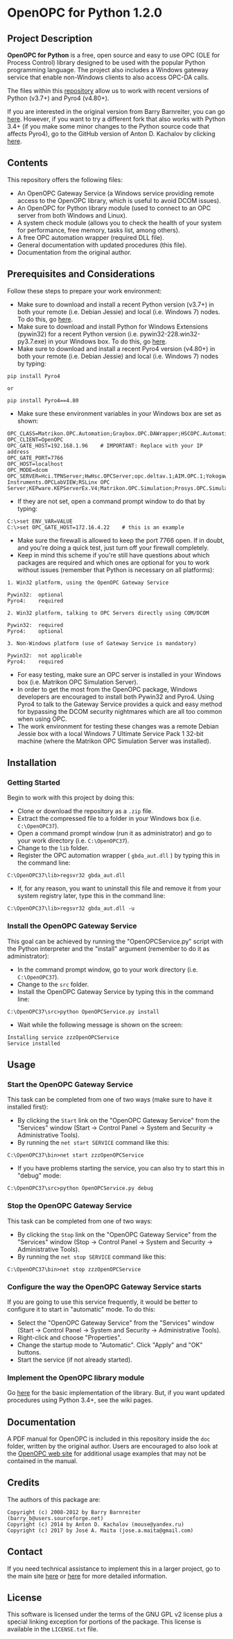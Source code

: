 # OpenOPC for Python 1.2.0


## Project Description

**OpenOPC for Python** is a free, open source and easy to use OPC (OLE 
for Process Control) library designed to be used with the popular Python 
programming language. The project also includes a Windows gateway 
service that enable non-Windows clients to also access OPC-DA calls.

The files within this 
[repository](https://github.com/joseamaita/openopc120) allow us to work 
with recent versions of Python (v3.7+) and Pyro4 (v4.80+).

If you are interested in the original version from Barry Barnreiter, you 
can go [here](http://openopc.sourceforge.net/). However, if you want to 
try a different fork that also works with Python 3.4+ (if you make some 
minor changes to the Python source code that affects Pyro4), go to the 
GitHub version of Anton D. Kachalov by clicking 
[here](https://github.com/ya-mouse/openopc).


## Contents

This repository offers the following files:

* An OpenOPC Gateway Service (a Windows service providing remote access 
to the OpenOPC library, which is useful to avoid DCOM issues).
* An OpenOPC for Python library module (used to connect to an OPC server 
from both Windows and Linux).
* A system check module (allows you to check the health of your system 
for performance, free memory, tasks list, among others).
* A free OPC automation wrapper (required DLL file).
* General documentation with updated procedures (this file).
* Documentation from the original author.


## Prerequisites and Considerations

Follow these steps to prepare your work environment:

* Make sure to download and install a recent Python version (v3.7+) in 
both your remote (i.e. Debian Jessie) and local (i.e. Windows 7) nodes. 
To do this, go [here](https://www.python.org/downloads/).
* Make sure to download and install Python for Windows Extensions 
(pywin32) for a recent Python version (i.e. pywin32-228.win32-py3.7.exe) 
in your Windows box. To do this, 
go [here](https://github.com/mhammond/pywin32/releases).
* Make sure to download and install a recent Pyro4 version (v4.80+) in 
both your remote (i.e. Debian Jessie) and local (i.e. Windows 7) nodes 
by typing:

```
pip install Pyro4 

or

pip install Pyro4==4.80
```

* Make sure these environment variables in your Windows box are set as 
shown:

```
OPC_CLASS=Matrikon.OPC.Automation;Graybox.OPC.DAWrapper;HSCOPC.Automation;RSI.OPCAutomation;OPC.Automation
OPC_CLIENT=OpenOPC
OPC_GATE_HOST=192.168.1.96    # IMPORTANT: Replace with your IP address
OPC_GATE_PORT=7766
OPC_HOST=localhost
OPC_MODE=dcom
OPC_SERVER=Hci.TPNServer;HwHsc.OPCServer;opc.deltav.1;AIM.OPC.1;Yokogawa.ExaopcDAEXQ.1;OSI.DA.1;OPC.PHDServerDA.1;Aspen.Infoplus21_DA.1;National Instruments.OPCLabVIEW;RSLinx OPC Server;KEPware.KEPServerEx.V4;Matrikon.OPC.Simulation;Prosys.OPC.Simulation
```

* If they are not set, open a command prompt window to do that by 
typing:

```
C:\>set ENV_VAR=VALUE
C:\>set OPC_GATE_HOST=172.16.4.22    # this is an example
```

* Make sure the firewall is allowed to keep the port 7766 open. If in 
doubt, and you're doing a quick test, just turn off your firewall 
completely.
* Keep in mind this scheme if you're still have questions about which 
packages are required and which ones are optional for you to work 
without issues (remember that Python is necessary on all platforms):

```
1. Win32 platform, using the OpenOPC Gateway Service

Pywin32:  optional
Pyro4:    required

2. Win32 platform, talking to OPC Servers directly using COM/DCOM

Pywin32:  required
Pyro4:    optional

3. Non-Windows platform (use of Gateway Service is mandatory)

Pywin32:  not applicable
Pyro4:    required
```

* For easy testing, make sure an OPC server is installed in your Windows 
box (i.e. Matrikon OPC Simulation Server).
* In order to get the most from the OpenOPC package, Windows developers 
are encouraged to install both Pywin32 and Pyro4. Using Pyro4 to talk to 
the Gateway Service provides a quick and easy method for bypassing the 
DCOM security nightmares which are all too common when using OPC.
* The work environment for testing these changes was a remote Debian 
Jessie box with a local Windows 7 Ultimate Service Pack 1 32-bit machine 
(where the Matrikon OPC Simulation Server was installed).


## Installation

### Getting Started

Begin to work with this project by doing this:

* Clone or download the repository as a `.zip` file.
* Extract the compressed file to a folder in your Windows box 
(i.e. `C:\OpenOPC37`).
* Open a command prompt window (run it as administrator) and go to your 
work directory (i.e. `C:\OpenOPC37`).
* Change to the `lib` folder.
* Register the OPC automation wrapper ( `gbda_aut.dll` ) by typing this 
in the command line:

```
C:\OpenOPC37\lib>regsvr32 gbda_aut.dll
```

* If, for any reason, you want to uninstall this file and remove it from 
your system registry later, type this in the command line:

```
C:\OpenOPC37\lib>regsvr32 gbda_aut.dll -u
```

### Install the OpenOPC Gateway Service

This goal can be achieved by running the "OpenOPCService.py" script with 
the Python interpreter and the "install" argument (remember to do it as 
administrator):

* In the command prompt window, go to your work directory 
(i.e. `C:\OpenOPC37`).
* Change to the `src` folder.
* Install the OpenOPC Gateway Service by typing this in the command 
line:

```
C:\OpenOPC37\src>python OpenOPCService.py install
```

* Wait while the following message is shown on the screen:

```
Installing service zzzOpenOPCService
Service installed
```


## Usage

### Start the OpenOPC Gateway Service

This task can be completed from one of two ways (make sure to have it 
installed first):

* By clicking the `Start` link on the "OpenOPC Gateway Service" from the 
"Services" window (Start -> Control Panel -> System and Security -> 
Administrative Tools).
* By running the `net start SERVICE` command like this:

```
C:\OpenOPC37\bin>net start zzzOpenOPCService
```

* If you have problems starting the service, you can also try to start 
this in "debug" mode:

```
C:\OpenOPC37\src>python OpenOPCService.py debug
```

### Stop the OpenOPC Gateway Service

This task can be completed from one of two ways:

* By clicking the `Stop` link on the "OpenOPC Gateway Service" from the 
"Services" window (Stop -> Control Panel -> System and Security -> 
Administrative Tools).
* By running the `net stop SERVICE` command like this:

```
C:\OpenOPC37\bin>net stop zzzOpenOPCService
```

### Configure the way the OpenOPC Gateway Service starts

If you are going to use this service frequently, it would be better to 
configure it to start in "automatic" mode. To do this:

* Select the "OpenOPC Gateway Service" from the "Services" window 
(Start -> Control Panel -> System and Security -> Administrative Tools).
* Right-click and choose "Properties".
* Change the startup mode to "Automatic". Click "Apply" and "OK" 
buttons.
* Start the service (if not already started).

### Implement the OpenOPC library module

Go [here](http://openopc.sourceforge.net/) for the basic implementation 
of the library. But, if you want updated procedures using Python 3.4+, 
see the wiki pages.


## Documentation

A PDF manual for OpenOPC is included in this repository inside the `doc` 
folder, written by the original author. Users are encouraged to also 
look at the [OpenOPC web site](http://openopc.sourceforge.net/) for 
additional usage examples that may not be contained in the manual.


## Credits

The authors of this package are:


```
Copyright (c) 2008-2012 by Barry Barnreiter (barry_b@users.sourceforge.net)
Copyright (c) 2014 by Anton D. Kachalov (mouse@yandex.ru)
Copyright (c) 2017 by José A. Maita (jose.a.maita@gmail.com)

```


## Contact

If you need technical assistance to implement this in a larger project, go 
to the main site [here](https://joseamaita.com/en/) or 
[here](https://joseamaita.com/en/contact-me/) for more detailed information.


## License

This software is licensed under the terms of the GNU GPL v2 license plus 
a special linking exception for portions of the package. This license is 
available in the `LICENSE.txt` file.
